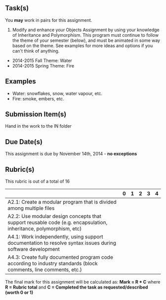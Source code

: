 Task(s)
-------
You **may** work in pairs for this assignment.

1. Modify and enhance your Objects Assignment by using your knowledge of Inheritance and Polymorphism. This program must continue to follow the theme of your semester (below), and must be animated in some way based on the theme.  See examples for more ideas and options if you can't think of anything.

* 2014-2015 Fall Theme: Water
* 2014-2015 Spring Theme: Fire

Examples
----------
  * Water: snowflakes, snow, water vapour, etc.
  * Fire: smoke, embers, etc. 

Submission Item(s)
------------------
Hand in the work to the IN folder

Due Date(s)
-----------
This assignment is due by November 14th, 2014 - **no exceptions**

Rubric(s)
---------
This rubric is out of a total of 16

| | 0 | 1 | 2 | 3 | 4 |
|---| --- | --- | --- | --- | --- |
|A2.1: Create a modular program that is divided among multiple files  | | | | | |
|A2.2: Use modular design concepts that support reusable code (e.g. encapsulation, inheritance, polymorphism, etc)  | | | | | |
|A4.1: Work independently, using support documentation to resolve syntax issues during software development  | | | | | |
|A4.3: Create fully documented program code according to industry standards (block comments, line comments, etc.)  | | | | | |

The final mark for this assignment will be calculated as: __Mark = R * C__ where **R = Rubric total** and **C = Completed the task as requested/described (worth 0 or 1)**
